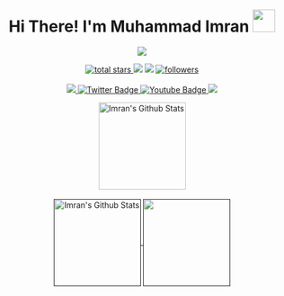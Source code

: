 
<h1 align="center">  Hi There!  I'm Muhammad Imran <img src="https://media.giphy.com/media/hvRJCLFzcasrR4ia7z/giphy.gif" width="40px"/>  </h1>

<div align='center'>
   <img src='https://readme-typing-svg.herokuapp.com?font=ubuntu&color=54BAD7&center=true&lines=Android+Application+Developer;Open+Source+Contributor;In+Love+With+Kotlin'/>
</div>
<!-- <div id="badges">
   <a href="https://www.linkedin.com/in/muhammadimran021/">
     <img src="https://img.shields.io/badge/LinkedIn-blue?style=for-the-badge&logo=linkedin&logoColor=white" alt="LinkedIn Badge"/>
   </a>
               
    <a href="https://www.facebook.com/muhammadimran021">
     <img src="https://img.shields.io/badge/Facebook-blue?style=for-the-badge&logo=facebook&logoColor=white" alt="Youtube Badge"/>
   </a>
   <a href="https://twitter.com/Muhamma71852273">
     <img src="https://img.shields.io/badge/Twitter-blue?style=for-the-badge&logo=twitter&logoColor=white" alt="Twitter Badge"/>
   </a>
   </div> -->
<p align='center'>
   <a href='https://github.com/muhammadimran021?tab=repositories&sort=stargazers'>
   <img alt='total stars' title='Total stars on GitHub' src='https://custom-icon-badges.herokuapp.com/badge/dynamic/json?logo=star&color=55960c&labelColor=488207&label=Stars&style=for-the-badge&query=%24.stars&url=https://api.github-star-counter.workers.dev/user/muhammadimran021'/>
   </a> 
  
   <img src='https://vbr.wocr.tk/badge?page_id=muhammadimran021&style=for-the-badge&logo=Github&color=16a085'>  
   <img src="https://komarev.com/ghpvc/?username=muhammadimran021&style=for-the-badge&logo=Github&color=16a085" />
   <a href='https://github.com/muhammadimran021?tab=followers'>
   <img alt='followers' title='Follow Me on GitHub' src='https://custom-icon-badges.herokuapp.com/github/followers/muratozturk5?color=236ad3&labelColor=1155ba&style=for-the-badge&logo=person-add&label=Follow&logoColor=white'/>
   </a>
   <br>
   <br>
   <a href='https://www.linkedin.com/in/muhammadimran021/' target='_blank'>
   <img src='https://img.shields.io/badge/linkedin%20-%230077B5.svg?&style=for-the-badge&logo=linkedin&logoColor=white'/>
   </a>  
   <a href="https://twitter.com/Muhamma71852273">
     <img src="https://img.shields.io/badge/Twitter-blue?style=for-the-badge&logo=twitter&logoColor=white" alt="Twitter Badge"/>
   </a>
   <a href="https://www.facebook.com/muhammadimran021">
     <img src="https://img.shields.io/badge/Facebook-blue?style=for-the-badge&logo=facebook&logoColor=white" alt="Youtube Badge"/>
   </a>
   <a href='https://www.instagram.com/imrankhan021/' target='_blank'>
   <img src="https://img.shields.io/badge/instagram-%23E4405F.svg?&style=for-the-badge&logo=instagram&logoColor=white" />        
   </a>

</p>

<p align="center">
   <img height="155em" alt="Imran's Github Stats" align="center" src="https://streak-stats.demolab.com?user=muhammadimran021&theme=react&mode=weekly&background=0D1117" />
   </br>
   </br>
   <a href="">
   <img height="155em" alt="Imran's Github Stats" align="center" src="https://github-readme-stats.vercel.app/api?username=muhammadimran021&show_icons=true&count_private=true&theme=react&bg_color=0D1117" />    
   <img height="155em" align="center" src="https://github-readme-stats.vercel.app/api/top-langs/?username=muhammadimran021&langs_count=8&count_private=true&layout=compact&theme=react&bg_color=0D1117&&hide=html,css,javascript" />
   </a>
</p>

<!-- <div align='center'>
   <a href="https://stardev.io/developers/muhammadimran021"><img alt="Check out muhammadimran021's profile on stardev.io" src="https://stardev.io/developers/muhammadimran021/badge/languages/global.svg" /></a>
</div> -->

<!---
   muhammadimran021/muhammadimran021 is a ✨ special ✨ repository because its `README.md` (this file) appears on your GitHub profile.
   You can click the Preview link to take a look at your changes.
   --->
